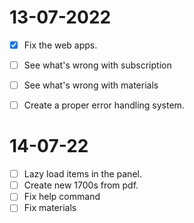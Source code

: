# 13-07-2022

- [x]  Fix the web apps.
- [ ] See what's wrong with subscription
- [ ] See what's wrong with materials
- [ ] Create a proper error handling system.



# 14-07-22
 
- [ ] Lazy load items in the panel.
- [ ] Create new 1700s from pdf.
- [ ] Fix help command
- [ ] Fix materials